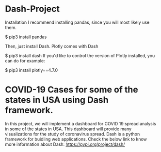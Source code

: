 # Dash-Project

Installation
I recommend installing pandas, since you will most likely use them.

$ pip3 install pandas

Then, just install Dash. Plotly comes with Dash

$ pip3 install dash
If you'd like to control the version of Plotly installed, you can do for example:

$ pip3 install plotly==4.7.0

# COVID-19 Cases for some of the states in USA using Dash framework.

In this project, we will implement a dashboard for COVID 19 spread analysis in some of the states in USA. This dashboard will provide many visualizations
for the study of coronavirus spread.
Dash is a python framework for buidling web applications.
Check the below link to know more information about Dash:
 https://pypi.org/project/dash/
